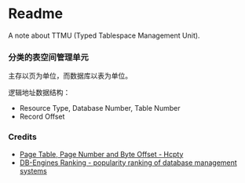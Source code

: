 # Readme
A note about TTMU (Typed Tablespace Management Unit).

### 分类的表空间管理单元

主存以页为单位，而数据库以表为单位。

逻辑地址数据结构：
- Resource Type, Database Number, Table Number
- Record Offset

### Credits
- [Page Table, Page Number and Byte Offset - Hcpty](https://github.com/hcpty/page-table-page-number-and-byte-offset)
- [DB-Engines Ranking - popularity ranking of database management systems](https://db-engines.com/en/ranking)
